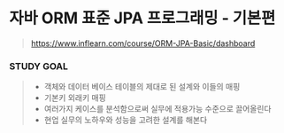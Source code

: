 # 자바 ORM 표준 JPA 프로그래밍 - 기본편
> https://www.inflearn.com/course/ORM-JPA-Basic/dashboard

### STUDY GOAL
> * 객체와 데이터 베이스 테이블의 제대로 된 설계와 이들의 매핑
> * 기본키 외래키 매핑
> * 여러가지 케이스를 분석함으로써 실무에 적용가능 수준으로 끌어올린다
> * 현업 실무의 노하우와 성능을 고려한 설계를 해본다

<!-- ### STEP 0
> 회원 주문 예제로 서비스 구현

### STEP 1
> * 0번 리팩토링 스프링 컨테이너 없이 DI 구현
> * AppConfig 생성으로 관심사를 분리
> * 객체 생성 연결의 역할과 실행의 역할 구분

### STEP 2
> * 1번 리팩토링 스프링 컨테이너 적용
> * @Bean @Configuration
> * BeanDefinition 및 Bean Role Study
 -->
